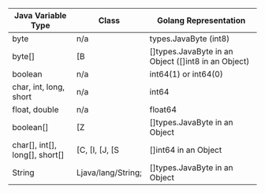 | Java Variable Type | Class | Golang  Representation |
| --- | --- | --- |
| byte | n/a | types.JavaByte (int8) |
| byte[] | [B | []types.JavaByte in an Object ([]int8 in an Object) |
| boolean | n/a | int64(1) or int64(0) |
| char, int, long, short | n/a | int64 |
| float, double | n/a | float64 |
| boolean[] | [Z | []types.JavaByte in an Object |
| char[], int[], long[], short[] | [C, [I, [J, [S | []int64 in an Object |
| String | Ljava/lang/String; | []types.JavaByte in an Object |

